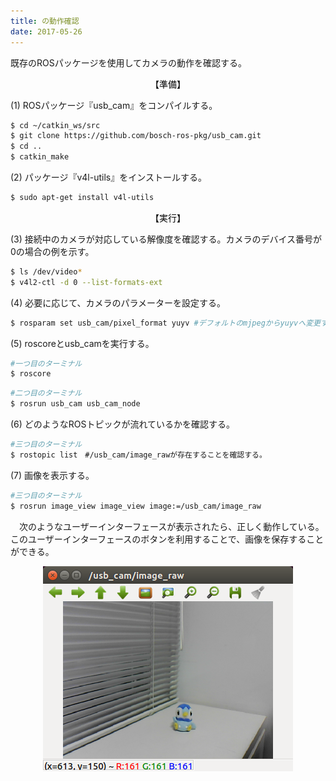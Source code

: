 ```yaml
---
title: の動作確認
date: 2017-05-26
---
```


既存のROSパッケージを使用してカメラの動作を確認する。

<div style="text-align: center;">

<font color="Black">【準備】</font>

</div>

(1) ROSパッケージ『usb_cam』をコンパイルする。

  ```bash
  $ cd ~/catkin_ws/src
  $ git clone https://github.com/bosch-ros-pkg/usb_cam.git
  $ cd ..
  $ catkin_make
  ```

(2) パッケージ『v4l-utils』をインストールする。

  ```bash
  $ sudo apt-get install v4l-utils
  ```

<div style="text-align: center;">

<font color="Black">【実行】</font>

</div>

(3) 接続中のカメラが対応している解像度を確認する。カメラのデバイス番号が0の場合の例を示す。

  ```bash
  $ ls /dev/video*
  $ v4l2-ctl -d 0 --list-formats-ext
  ```

(4) 必要に応じて、カメラのパラメーターを設定する。

  ```bash
  $ rosparam set usb_cam/pixel_format yuyv #デフォルトのmjpegからyuyvへ変更する。
  ```

(5) roscoreとusb_camを実行する。

  ```bash
  #一つ目のターミナル
  $ roscore
  ```
  ```bash
  #二つ目のターミナル
  $ rosrun usb_cam usb_cam_node
  ```

(6) どのようなROSトピックが流れているかを確認する。

  ```bash
  #三つ目のターミナル
  $ rostopic list　#/usb_cam/image_rawが存在することを確認する。
  ```

(7) 画像を表示する。

  ```bash
  #三つ目のターミナル
  $ rosrun image_view image_view image:=/usb_cam/image_raw
  ```

　次のようなユーザーインターフェースが表示されたら、正しく動作している。このユーザーインターフェースのボタンを利用することで、画像を保存することができる。

<div style="text-align: center;">

![usb_cam](images/usb_cam.png)

</div>



